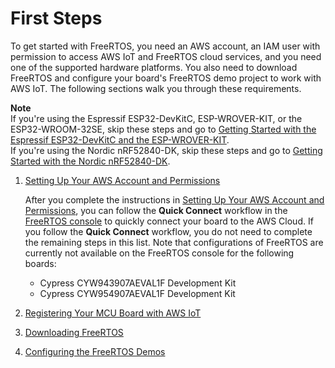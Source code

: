 # First Steps<a name="freertos-prereqs"></a>

To get started with FreeRTOS, you need an AWS account, an IAM user with permission to access AWS IoT and FreeRTOS cloud services, and you need one of the supported hardware platforms\. You also need to download FreeRTOS and configure your board's FreeRTOS demo project to work with AWS IoT\. The following sections walk you through these requirements\.

**Note**  
If you're using the Espressif ESP32\-DevKitC, ESP\-WROVER\-KIT, or the ESP32\-WROOM\-32SE, skip these steps and go to [Getting Started with the Espressif ESP32\-DevKitC and the ESP\-WROVER\-KIT](getting_started_espressif.md)\.  
If you're using the Nordic nRF52840\-DK, skip these steps and go to [Getting Started with the Nordic nRF52840\-DK](getting_started_nordic.md)\.

1. [Setting Up Your AWS Account and Permissions](freertos-account-and-permissions.md) 

   After you complete the instructions in [Setting Up Your AWS Account and Permissions](freertos-account-and-permissions.md), you can follow the **Quick Connect** workflow in the [FreeRTOS console](https://console.aws.amazon.com/freertos) to quickly connect your board to the AWS Cloud\. If you follow the **Quick Connect** workflow, you do not need to complete the remaining steps in this list\. Note that configurations of FreeRTOS are currently not available on the FreeRTOS console for the following boards:
   + Cypress CYW943907AEVAL1F Development Kit
   + Cypress CYW954907AEVAL1F Development Kit

1. [Registering Your MCU Board with AWS IoT](get-started-freertos-thing.md)

1. [Downloading FreeRTOS](freertos-download.md)

1. [Configuring the FreeRTOS Demos](freertos-configure.md)